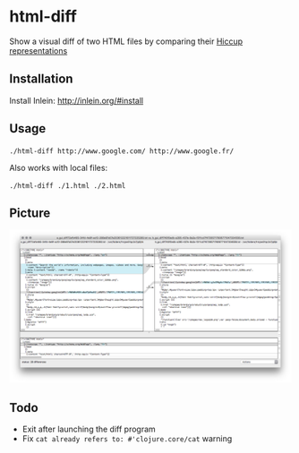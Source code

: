 # html-diff

Show a visual diff of two HTML files by comparing their [Hiccup representations](https://github.com/weavejester/hiccup#syntax)

## Installation

Install Inlein: http://inlein.org/#install

## Usage

`./html-diff http://www.google.com/ http://www.google.fr/`

Also works with local files:

`./html-diff ./1.html ./2.html`

## Picture

![screenshot](screenshot.png)

## Todo

- Exit after launching the diff program
- Fix `cat already refers to: #'clojure.core/cat` warning